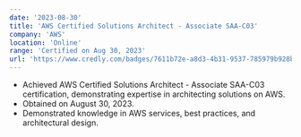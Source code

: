 ```yaml
---
date: '2023-08-30'
title: 'AWS Certified Solutions Architect - Associate SAA-C03'
company: 'AWS'
location: 'Online'
range: 'Certified on Aug 30, 2023'
url: 'https://www.credly.com/badges/7611b72e-a8d3-4b31-9537-785979b928b0/public_url'
---
```


- Achieved AWS Certified Solutions Architect - Associate SAA-C03 certification, demonstrating expertise in architecting solutions on AWS.
- Obtained on August 30, 2023.
- Demonstrated knowledge in AWS services, best practices, and architectural design.
